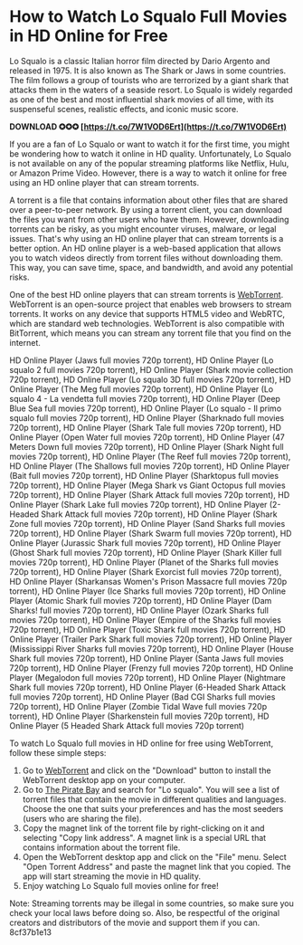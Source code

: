 
 
# How to Watch Lo Squalo Full Movies in HD Online for Free
 
Lo Squalo is a classic Italian horror film directed by Dario Argento and released in 1975. It is also known as The Shark or Jaws in some countries. The film follows a group of tourists who are terrorized by a giant shark that attacks them in the waters of a seaside resort. Lo Squalo is widely regarded as one of the best and most influential shark movies of all time, with its suspenseful scenes, realistic effects, and iconic music score.
 
**DOWNLOAD ✪✪✪ [https://t.co/7W1VOD6Ert](https://t.co/7W1VOD6Ert)**


 
If you are a fan of Lo Squalo or want to watch it for the first time, you might be wondering how to watch it online in HD quality. Unfortunately, Lo Squalo is not available on any of the popular streaming platforms like Netflix, Hulu, or Amazon Prime Video. However, there is a way to watch it online for free using an HD online player that can stream torrents.
 
A torrent is a file that contains information about other files that are shared over a peer-to-peer network. By using a torrent client, you can download the files you want from other users who have them. However, downloading torrents can be risky, as you might encounter viruses, malware, or legal issues. That's why using an HD online player that can stream torrents is a better option. An HD online player is a web-based application that allows you to watch videos directly from torrent files without downloading them. This way, you can save time, space, and bandwidth, and avoid any potential risks.
 
One of the best HD online players that can stream torrents is [WebTorrent](https://webtorrent.io/). WebTorrent is an open-source project that enables web browsers to stream torrents. It works on any device that supports HTML5 video and WebRTC, which are standard web technologies. WebTorrent is also compatible with BitTorrent, which means you can stream any torrent file that you find on the internet.
 
HD Online Player (Jaws full movies 720p torrent),  HD Online Player (Lo squalo 2 full movies 720p torrent),  HD Online Player (Shark movie collection 720p torrent),  HD Online Player (Lo squalo 3D full movies 720p torrent),  HD Online Player (The Meg full movies 720p torrent),  HD Online Player (Lo squalo 4 - La vendetta full movies 720p torrent),  HD Online Player (Deep Blue Sea full movies 720p torrent),  HD Online Player (Lo squalo - Il primo squalo full movies 720p torrent),  HD Online Player (Sharknado full movies 720p torrent),  HD Online Player (Shark Tale full movies 720p torrent),  HD Online Player (Open Water full movies 720p torrent),  HD Online Player (47 Meters Down full movies 720p torrent),  HD Online Player (Shark Night full movies 720p torrent),  HD Online Player (The Reef full movies 720p torrent),  HD Online Player (The Shallows full movies 720p torrent),  HD Online Player (Bait full movies 720p torrent),  HD Online Player (Sharktopus full movies 720p torrent),  HD Online Player (Mega Shark vs Giant Octopus full movies 720p torrent),  HD Online Player (Shark Attack full movies 720p torrent),  HD Online Player (Shark Lake full movies 720p torrent),  HD Online Player (2-Headed Shark Attack full movies 720p torrent),  HD Online Player (Shark Zone full movies 720p torrent),  HD Online Player (Sand Sharks full movies 720p torrent),  HD Online Player (Shark Swarm full movies 720p torrent),  HD Online Player (Jurassic Shark full movies 720p torrent),  HD Online Player (Ghost Shark full movies 720p torrent),  HD Online Player (Shark Killer full movies 720p torrent),  HD Online Player (Planet of the Sharks full movies 720p torrent),  HD Online Player (Shark Exorcist full movies 720p torrent),  HD Online Player (Sharkansas Women's Prison Massacre full movies 720p torrent),  HD Online Player (Ice Sharks full movies 720p torrent),  HD Online Player (Atomic Shark full movies 720p torrent),  HD Online Player (Dam Sharks! full movies 720p torrent),  HD Online Player (Ozark Sharks full movies 720p torrent),  HD Online Player (Empire of the Sharks full movies 720p torrent),  HD Online Player (Toxic Shark full movies 720p torrent),  HD Online Player (Trailer Park Shark full movies 720p torrent),  HD Online Player (Mississippi River Sharks full movies 720p torrent),  HD Online Player (House Shark full movies 720p torrent),  HD Online Player (Santa Jaws full movies 720p torrent),  HD Online Player (Frenzy full movies 720p torrent),  HD Online Player (Megalodon full movies 720p torrent),  HD Online Player (Nightmare Shark full movies 720p torrent),  HD Online Player (6-Headed Shark Attack full movies 720p torrent),  HD Online Player (Bad CGI Sharks full movies 720p torrent),  HD Online Player (Zombie Tidal Wave full movies 720p torrent),  HD Online Player (Sharkenstein full movies 720p torrent),  HD Online Player (5 Headed Shark Attack full movies 720p torrent)
 
To watch Lo Squalo full movies in HD online for free using WebTorrent, follow these simple steps:
 
1. Go to [WebTorrent](https://webtorrent.io/) and click on the "Download" button to install the WebTorrent desktop app on your computer.
2. Go to [The Pirate Bay](https://thepiratebay.org/search/lo%20squalo/0/99/0) and search for "Lo squalo". You will see a list of torrent files that contain the movie in different qualities and languages. Choose the one that suits your preferences and has the most seeders (users who are sharing the file).
3. Copy the magnet link of the torrent file by right-clicking on it and selecting "Copy link address". A magnet link is a special URL that contains information about the torrent file.
4. Open the WebTorrent desktop app and click on the "File" menu. Select "Open Torrent Address" and paste the magnet link that you copied. The app will start streaming the movie in HD quality.
5. Enjoy watching Lo Squalo full movies online for free!

Note: Streaming torrents may be illegal in some countries, so make sure you check your local laws before doing so. Also, be respectful of the original creators and distributors of the movie and support them if you can.
 8cf37b1e13
 
